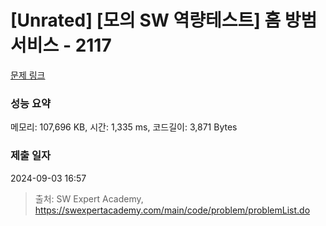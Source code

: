 # [Unrated] [모의 SW 역량테스트] 홈 방범 서비스 - 2117 

[문제 링크](https://swexpertacademy.com/main/code/problem/problemDetail.do?contestProbId=AV5V61LqAf8DFAWu) 

### 성능 요약

메모리: 107,696 KB, 시간: 1,335 ms, 코드길이: 3,871 Bytes

### 제출 일자

2024-09-03 16:57



> 출처: SW Expert Academy, https://swexpertacademy.com/main/code/problem/problemList.do
